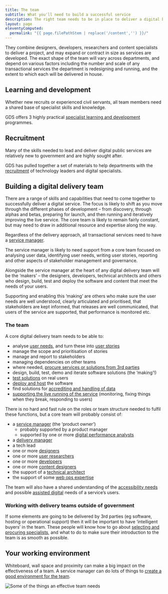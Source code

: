 ```yaml
---
title: The team
subtitle: What you'll need to build a successful service
description: The right team needs to be in place to deliver a digital by default service. Teams are multidisciplinary, meet regularly, and often work close together to deliver rapid iterations of user-centred products.
layout: page
eleventyComputed:
  permalink: "{{ page.filePathStem | replace('/content','') }}/"
---
```


They combine designers, developers, researchers and content specialists to deliver a project, and may expand or contract in size as services are developed. The exact shape of the team will vary across departments, and depend on various factors including the number and scale of any transactional services the department is redesigning and running, and the extent to which each will be delivered in house.

## Learning and development

Whether new recruits or experienced civil servants, all team members need a shared base of specialist skills and knowledge.

GDS offers 3 highly practical [specialist learning and development](/web/20150330042003/https://www.gov.uk/service-manual/the-team/learning-and-development) programmes.

## Recruitment

Many of the skills needed to lead and deliver digital public services are relatively new to government and are highly sought after.

GDS has pulled together a set of materials to help departments with the [recruitment](/web/20150330042003/https://www.gov.uk/service-manual/the-team/recruitment) of technology leaders and digital specialists.

## Building a digital delivery team

There are a range of skills and capabilities that need to come together to successfully deliver a digital service. The focus is likely to shift as you move through the different phases of development – from discovery, through alphas and betas, preparing for launch, and then running and iteratively improving the live service. The core team is likely to remain fairly constant, but may need to draw in additional resource and expertise along the way.

Regardless of the delivery approach, all transactional services need to have a [service manager](/web/20150330042003/https://www.gov.uk/service-manual/the-team/service-manager).

The service manager is likely to need support from a core team focused on analysing user data, identifying user needs, writing user stories, reporting and other aspects of stakeholder management and governance.

Alongside the service manager at the heart of any digital delivery team will be the ‘makers’ – the designers, developers, technical architects and others who design, build, test and deploy the software and content that meet the needs of your users.

Supporting and enabling this ‘making’ are others who make sure the user needs are well understood, clearly articulated and prioritised, that stakeholders are kept informed, that releases are well communicated, that users of the service are supported, that performance is monitored etc.

### The team

A core digital delivery team needs to be able to:

- analyse [user needs](/web/20150330042003/https://www.gov.uk/service-manual/user-centred-design/user-needs), and turn these into [user stories](/web/20150330042003/https://www.gov.uk/service-manual/agile/writing-user-stories)
- manage the scope and prioritisation of stories
- manage and report to stakeholders
- managing dependencies on other teams
- where needed, [procure services or solutions from 3rd parties](/web/20150330042003/https://www.gov.uk/service-manual/the-team/working-with-specialists)
- design, build, test, demo and iterate software solutions (the ‘making’!)
- [test solutions](/web/20150330042003/https://www.gov.uk/service-manual/user-centred-design/user-research/) on real users
- [deploy and host](/web/20150330042003/https://www.gov.uk/service-manual/operations/hosting) the software
- find solutions for [accrediting and handling of data](/web/20150330042003/https://www.gov.uk/service-manual/making-software/information-security)
- [supporting the live running of the service](/web/20150330042003/https://www.gov.uk/service-manual/operations/) (monitoring, fixing things when they break, responding to users)

There is no hard and fast rule on the roles or team structure needed to fulfil these functions, but a core team will probably consist of:

- a [service manager](/web/20150330042003/https://www.gov.uk/service-manual/the-team/service-manager.html) (the ‘product owner’)
    - probably supported by a product manager
    - supported by one or more [digital performance analysts](/web/20150330042003/https://www.gov.uk/service-manual/the-team/recruitment/performance-analyst-jd)
- a [delivery manager](/web/20150330042003/https://www.gov.uk/service-manual/the-team/delivery-manager)
- a tech lead
- one or more [designers](/web/20150330042003/https://www.gov.uk/service-manual/the-team/designer)
- one or more [user researchers](/web/20150330042003/https://www.gov.uk/service-manual/the-team/user-researcher)
- one or more [developers](/web/20150330042003/https://www.gov.uk/service-manual/the-team/developer)
- one or more [content designers](/web/20150330042003/https://www.gov.uk/service-manual/the-team/content-designer)
- the support of a [technical architect](/web/20150330042003/https://www.gov.uk/service-manual/the-team/recruitment/Technicalarchitect-generic.docx)
- the support of some [web ops expertise](/web/20150330042003/https://www.gov.uk/service-manual/the-team/web-operations)

The team will also have a shared understanding of the [accessibility needs](/web/20150330042003/https://www.gov.uk/service-manual/the-team/accessibility) and possible [assisted digital](/web/20150330042003/https://www.gov.uk/service-manual/assisted-digital) needs of a service’s users.

### Working with delivery teams outside of government

If some elements are going to be delivered by 3rd parties (eg software, hosting or operational support) then it will be important to have ‘intelligent buyers’ in the team. These people will know how to go about [selecting and procuring specialists](/web/20150330042003/https://www.gov.uk/service-manual/the-team/working-with-specialists), and what to do to make sure their introduction to the team is as smooth as possible.

## Your working environment

Whiteboard, wall space and proximity can make a big impact on the effectiveness of a team. A service manager can do lots of things to [create a good environment for the team](/web/20150330042003/https://www.gov.uk/service-manual/the-team/working-environment.html).

![Some of the things an effective team needs](/assets/content/team-assets.png)
